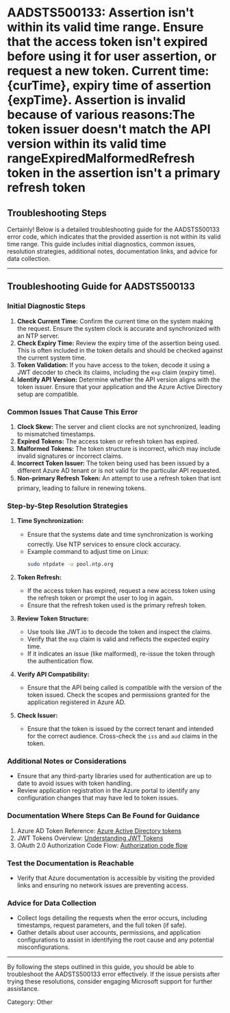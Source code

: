 # AADSTS500133: Assertion isn't within its valid time range. Ensure that the access token isn't expired before using it for user assertion, or request a new token. Current time: {curTime}, expiry time of assertion {expTime}. Assertion is invalid because of various reasons:The token issuer doesn't match the API version within its valid time rangeExpiredMalformedRefresh token in the assertion isn't a primary refresh token


## Troubleshooting Steps
Certainly! Below is a detailed troubleshooting guide for the AADSTS500133 error code, which indicates that the provided assertion is not within its valid time range. This guide includes initial diagnostics, common issues, resolution strategies, additional notes, documentation links, and advice for data collection.

---

## Troubleshooting Guide for AADSTS500133

### **Initial Diagnostic Steps**
1. **Check Current Time:** Confirm the current time on the system making the request. Ensure the system clock is accurate and synchronized with an NTP server.
2. **Check Expiry Time:** Review the expiry time of the assertion being used. This is often included in the token details and should be checked against the current system time.
3. **Token Validation:** If you have access to the token, decode it using a JWT decoder to check its claims, including the `exp` claim (expiry time).
4. **Identify API Version:** Determine whether the API version aligns with the token issuer. Ensure that your application and the Azure Active Directory setup are compatible.

### **Common Issues That Cause This Error**
1. **Clock Skew:** The server and client clocks are not synchronized, leading to mismatched timestamps.
2. **Expired Tokens:** The access token or refresh token has expired.
3. **Malformed Tokens:** The token structure is incorrect, which may include invalid signatures or incorrect claims.
4. **Incorrect Token Issuer:** The token being used has been issued by a different Azure AD tenant or is not valid for the particular API requested.
5. **Non-primary Refresh Token:** An attempt to use a refresh token that isnt primary, leading to failure in renewing tokens.

### **Step-by-Step Resolution Strategies**
1. **Time Synchronization:**
   - Ensure that the systems date and time synchronization is working correctly. Use NTP services to ensure clock accuracy.
   - Example command to adjust time on Linux:
     ```bash
     sudo ntpdate -u pool.ntp.org
     ```

2. **Token Refresh:**
   - If the access token has expired, request a new access token using the refresh token or prompt the user to log in again.
   - Ensure that the refresh token used is the primary refresh token.

3. **Review Token Structure:**
   - Use tools like JWT.io to decode the token and inspect the claims.
   - Verify that the `exp` claim is valid and reflects the expected expiry time.
   - If it indicates an issue (like malformed), re-issue the token through the authentication flow.

4. **Verify API Compatibility:**
   - Ensure that the API being called is compatible with the version of the token issued. Check the scopes and permissions granted for the application registered in Azure AD.

5. **Check Issuer:**
   - Ensure that the token is issued by the correct tenant and intended for the correct audience. Cross-check the `iss` and `aud` claims in the token.

### **Additional Notes or Considerations**
- Ensure that any third-party libraries used for authentication are up to date to avoid issues with token handling.
- Review application registration in the Azure portal to identify any configuration changes that may have led to token issues.

### **Documentation Where Steps Can Be Found for Guidance**
1. Azure AD Token Reference: [Azure Active Directory tokens](https://docs.microsoft.com/en-us/azure/active-directory/develop/access-tokens)
2. JWT Tokens Overview: [Understanding JWT Tokens](https://jwt.io/introduction/)
3. OAuth 2.0 Authorization Code Flow: [Authorization code flow](https://docs.microsoft.com/en-us/azure/active-directory/develop/v2-oauth2-auth-code-flow)

### **Test the Documentation is Reachable**
- Verify that Azure documentation is accessible by visiting the provided links and ensuring no network issues are preventing access.

### **Advice for Data Collection**
- Collect logs detailing the requests when the error occurs, including timestamps, request parameters, and the full token (if safe).
- Gather details about user accounts, permissions, and application configurations to assist in identifying the root cause and any potential misconfigurations.

---

By following the steps outlined in this guide, you should be able to troubleshoot the AADSTS500133 error effectively. If the issue persists after trying these resolutions, consider engaging Microsoft support for further assistance.

Category: Other